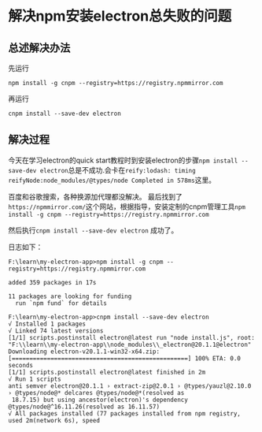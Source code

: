 # 解决npm安装electron总失败的问题

## 总述解决办法

先运行

```text
npm install -g cnpm --registry=https://registry.npmmirror.com
```

再运行

```text
cnpm install --save-dev electron
```

## 解决过程

今天在学习electron的quick start教程时到安装electron的步骤`npm install --save-dev electron`总是不成功.会卡在`reify:lodash: timing reifyNode:node_modules/@types/node Completed in 578ms`这里。

百度和谷歌搜索，各种换源加代理都没解决。 最后找到了`https://npmmirror.com/`这个网站，根据指导，安装定制的cnpm管理工具`npm install -g cnpm --registry=https://registry.npmmirror.com`

然后执行`cnpm install --save-dev electron` 成功了。

日志如下：

```text
F:\learn\my-electron-app>npm install -g cnpm --registry=https://registry.npmmirror.com

added 359 packages in 17s

11 packages are looking for funding
  run `npm fund` for details

F:\learn\my-electron-app>cnpm install --save-dev electron
√ Installed 1 packages
√ Linked 74 latest versions
[1/1] scripts.postinstall electron@latest run "node install.js", root: "F:\\learn\\my-electron-app\\node_modules\\_electron@20.1.1@electron"
Downloading electron-v20.1.1-win32-x64.zip: [==================================================] 100% ETA: 0.0 seconds
[1/1] scripts.postinstall electron@latest finished in 2m
√ Run 1 scripts
anti semver electron@20.1.1 › extract-zip@2.0.1 › @types/yauzl@2.10.0 › @types/node@* delcares @types/node@*(resolved as
 18.7.15) but using ancestor(electron)'s dependency @types/node@^16.11.26(resolved as 16.11.57)
√ All packages installed (77 packages installed from npm registry, used 2m(network 6s), speed 
```
